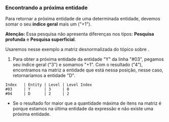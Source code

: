### Encontrando a próxima entidade <header-set anchor-name="search-find-next" />

Para retornar a próxima entidade de uma determinada entidade, devemos somar o seu **índice geral** mais um ("+1"). 

**Atenção:** Essa pesquisa não apresenta diferenças nos tipos: **Pesquisa profunda** e **Pesquisa superficial**.

Usaremos nesse exemplo a <anchor-get name="sample-matrix-desnormalizated">matriz desnormalizada</anchor-get> do tópico sobre <anchor-get name="search-deep" />.

1. Para obter a próxima entidade da entidade "Y" da linha "#03", pegamos seu índice geral ("3") e somamos "+1". Com o resultado ("4"), encontramos na matriz a entidade que está nessa posição, nesse caso, retornaríamos a entidade "D".

```
Index   | Entity | Level | Level Index
#03     | Y      | 3     | 0 
#04     | D      | 2     | 2 
```

* Se o resultado for maior que a quantidade máxima de itens na matriz é porque estamos na última entidade da expressão e não existe uma próxima entidade.